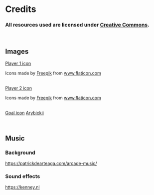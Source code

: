 # Credits

### All resources used are licensed under [Creative Commons](https://creativecommons.org/).

<br>

## Images

[Player 1 icon](https://www.flaticon.com/free-icon/compass_4291719?term=circle&page=1&position=64&page=1&position=64&related_id=4291719&origin=search)
<div>Icons made by <a href="https://www.freepik.com" title="Freepik">Freepik</a> from <a href="https://www.flaticon.com/" title="Flaticon">www.flaticon.com</a></div>

<br>

[Player 2 icon](https://www.flaticon.com/free-icon/compass_4292038?term=circle&page=1&position=50&page=1&position=50&related_id=4292038&origin=search)
<div>Icons made by <a href="https://www.freepik.com" title="Freepik">Freepik</a> from <a href="https://www.flaticon.com/" title="Flaticon">www.flaticon.com</a></div>

<br>

[Goal icon](htps://www.dreamstime.com/football-soccer-goal-icon-vector-white-background-sign-image177305228)
[Arybickii](https://www.dreamstime.com/arybickii_info)

<br>

## Music

### Background
https://patrickdearteaga.com/arcade-music/

### Sound effects
https://kenney.nl
